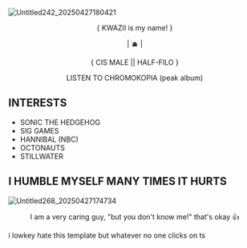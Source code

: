 ![Untitled242_20250427180421](https://github.com/user-attachments/assets/b9040d52-ee31-4668-84c2-38461da8c91f)

<p align="center"> { KWAZII is my name! }
<p align="center"> | 🫐 |
<p align="center"> { CIS MALE || HALF-FILO }
<p align="center"> LISTEN TO CHROMOKOPIA (peak album)

## INTERESTS

- SONIC THE HEDGEHOG
- SIG GAMES
- HANNIBAL (NBC)
- OCTONAUTS
- STILLWATER

## I HUMBLE MYSELF MANY TIMES IT HURTS
  
![Untitled268_20250427174734](https://github.com/user-attachments/assets/583b94a3-00ce-4877-9b6a-49524732baf8)

<p align="center"> I am a very caring guy, "but you don't know me!" that's okay 👍

i lowkey hate this template but whatever no one clicks on ts
